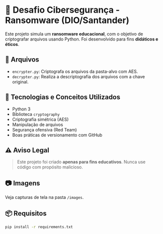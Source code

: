 # 🔐 Desafio Cibersegurança - Ransomware (DIO/Santander)

Este projeto simula um **ransomware educacional**, com o objetivo de criptografar arquivos usando Python. Foi desenvolvido para fins **didáticos e éticos**.

## 📁 Arquivos

- `encrypter.py`: Criptografa os arquivos da pasta-alvo com AES.
- `decrypter.py`: Realiza a descriptografia dos arquivos com a chave original.

## 🧠 Tecnologias e Conceitos Utilizados

- Python 3
- Biblioteca `cryptography`
- Criptografia simétrica (AES)
- Manipulação de arquivos
- Segurança ofensiva (Red Team)
- Boas práticas de versionamento com GitHub

## ⚠️ Aviso Legal

> Este projeto foi criado **apenas para fins educativos**. Nunca use código com propósito malicioso.

## 📷 Imagens

Veja capturas de tela na pasta `/images`.

## 📦 Requisitos

```bash
pip install -r requirements.txt
